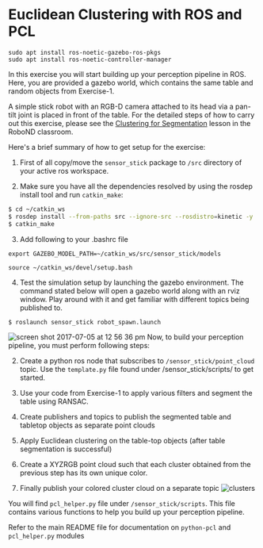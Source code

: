 # Euclidean Clustering with ROS and PCL

```
sudo apt install ros-noetic-gazebo-ros-pkgs
sudo apt install ros-noetic-controller-manager
```

In this exercise you will start building up your perception pipeline in ROS.  Here, you are provided a gazebo world, which contains the same table and random objects from Exercise-1.

A simple stick robot with an RGB-D camera attached to its head via a pan-tilt joint is placed in front of the table.  For the detailed steps of how to carry out this exercise, please see the [Clustering for Segmentation](https://classroom.udacity.com/nanodegrees/nd209/parts/586e8e81-fc68-4f71-9cab-98ccd4766cfe/modules/e5bfcfbd-3f7d-43fe-8248-0c65d910345a/lessons/2cc29bbd-5c51-4c3e-b238-1282e4f24f42/concepts/02428d63-6f79-40dc-8105-31eda8e0def4) lesson in the RoboND classroom.

Here's a brief summary of how to get setup for the exercise:

1. First of all copy/move the `sensor_stick` package to `/src` directory of your active ros workspace. 

2. Make sure you have all the dependencies resolved by using the rosdep install tool and run `catkin_make`:  

```sh
$ cd ~/catkin_ws
$ rosdep install --from-paths src --ignore-src --rosdistro=kinetic -y
$ catkin_make
```
3. Add following to your .bashrc file
```
export GAZEBO_MODEL_PATH=~/catkin_ws/src/sensor_stick/models

source ~/catkin_ws/devel/setup.bash
```

4. Test the simulation setup by launching the gazebo environment. The command stated below will open a gazebo world along with an rviz window. Play around with it and get familiar with different topics being published to.

```sh
$ roslaunch sensor_stick robot_spawn.launch
```
![screen shot 2017-07-05 at 12 56 36 pm](https://user-images.githubusercontent.com/20687560/27895526-30da599c-61c8-11e7-80ab-4b4224cfbb10.png)
Now, to build your perception pipeline, you must perform following steps:

2. Create a python ros node that subscribes to `/sensor_stick/point_cloud` topic. Use the `template.py` file found under /sensor_stick/scripts/ to get started.

3. Use your code from Exercise-1 to apply various filters and segment the table using RANSAC. 

4. Create publishers and topics to publish the segmented table and tabletop objects as separate point clouds 

5. Apply Euclidean clustering on the table-top objects (after table segmentation is successful)

6. Create a XYZRGB point cloud such that each cluster obtained from the previous step has its own unique color.

7. Finally publish your colored cluster cloud on a separate topic 
![clusters](https://user-images.githubusercontent.com/9555001/27804180-604d6e04-5fe2-11e7-9f33-d8d8da9a8bc0.png)

You will find `pcl_helper.py` file under `/sensor_stick/scripts`. This file contains various functions to help you build up your perception pipeline. 

Refer to the main README file for documentation on `python-pcl` and `pcl_helper.py` modules
